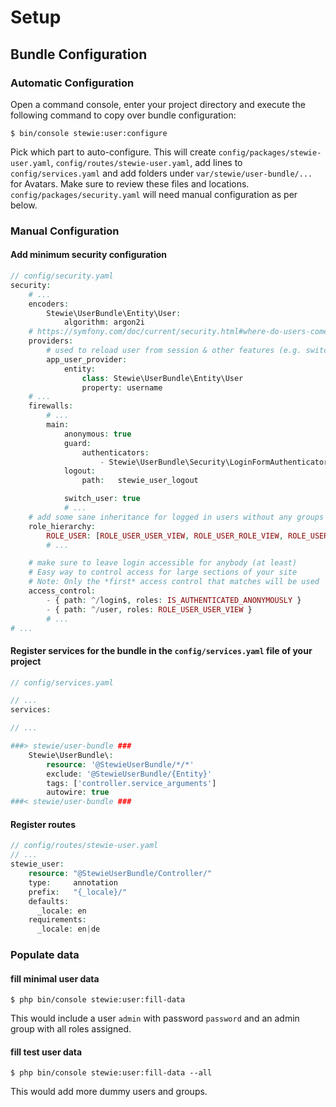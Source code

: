 Setup
=====

## Bundle Configuration

### Automatic Configuration

Open a command console, enter your project directory and execute the
following command to copy over bundle configuration:

```console
$ bin/console stewie:user:configure
```

Pick which part to auto-configure. This will create `config/packages/stewie-user.yaml`, `config/routes/stewie-user.yaml`, add lines to `config/services.yaml` and add folders under `var/stewie/user-bundle/...` for Avatars. Make sure to review these files and locations. `config/packages/security.yaml` will need manual configuration as per below.

### Manual Configuration

#### Add minimum security configuration

```php
// config/security.yaml
security:
    # ...
    encoders:
        Stewie\UserBundle\Entity\User:
            algorithm: argon2i
    # https://symfony.com/doc/current/security.html#where-do-users-come-from-user-providers
    providers:
        # used to reload user from session & other features (e.g. switch_user)
        app_user_provider:
            entity:
                class: Stewie\UserBundle\Entity\User
                property: username
    # ...
    firewalls:
        # ...
        main:
            anonymous: true
            guard:
                authenticators:
                    - Stewie\UserBundle\Security\LoginFormAuthenticator
            logout:
                path:   stewie_user_logout

            switch_user: true
            # ...
    # add some sane inheritance for logged in users without any groups assigned
    role_hierarchy:
        ROLE_USER: [ROLE_USER_USER_VIEW, ROLE_USER_ROLE_VIEW, ROLE_USER_GROUP_VIEW]
        # ...

    # make sure to leave login accessible for anybody (at least)
    # Easy way to control access for large sections of your site
    # Note: Only the *first* access control that matches will be used
    access_control:
        - { path: ^/login$, roles: IS_AUTHENTICATED_ANONYMOUSLY }
        - { path: ^/user, roles: ROLE_USER_USER_VIEW }
        # ...
# ...
```

#### Register services for the bundle in the `config/services.yaml` file of your project

```php
// config/services.yaml

// ...
services:

// ...

###> stewie/user-bundle ###
    Stewie\UserBundle\:
        resource: '@StewieUserBundle/*/*'
        exclude: '@StewieUserBundle/{Entity}'
        tags: ['controller.service_arguments']
        autowire: true
###< stewie/user-bundle ###

```

#### Register routes

```php
// config/routes/stewie-user.yaml
// ...
stewie_user:
    resource: "@StewieUserBundle/Controller/"
    type:     annotation
    prefix:   "{_locale}/"
    defaults:
      _locale: en
    requirements:
      _locale: en|de
```

### Populate data

#### fill minimal user data

```console
$ php bin/console stewie:user:fill-data
```

This would include a user `admin` with password `password` and an admin group with all roles assigned.

#### fill test user data

```console
$ php bin/console stewie:user:fill-data --all
```

This would add more dummy users and groups.
